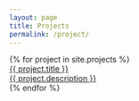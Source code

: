 ```yaml
---
layout: page
title: Projects
permalink: /project/
---
```

  
<div class="project">
  {% for project in site.projects %}
    <div class="project-list-item">
      <a class="project-link" href="{{ project.url }}" target="_blank">
        <div class="project-title">{{ project.title }}</div>
        <div class="project-desc">{{ project.description }}</div>
      </a>
    </div>
  {% endfor %}
</div>